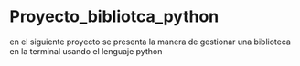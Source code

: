 # Proyecto_bibliotca_python
en el siguiente proyecto se presenta la manera de gestionar una biblioteca en la terminal usando el lenguaje python
